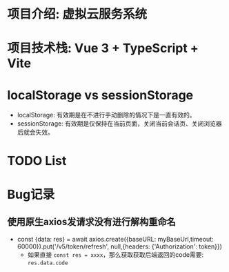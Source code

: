 # 项目介绍: 虚拟云服务系统
# 项目技术栈: Vue 3 + TypeScript + Vite
# localStorage vs sessionStorage
- localStorage: 有效期是在不进行手动删除的情况下是一直有效的。
- sessionStorage: 有效期是仅保持在当前页面，关闭当前会话页、关闭浏览器后就会失效。
# TODO List
# Bug记录
## 使用原生axios发请求没有进行解构重命名
- const {data: res} = await axios.create({baseURL: myBaseUrl,timeout: 60000}).put('/v5/token/refresh', null,{headers: {'Authorization': token}})
  - 如果直接 `const res = xxxx`，那么获取获取后端返回的code需要: `res.data.code`
